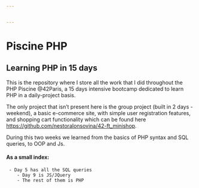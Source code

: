 ```yaml
---


---
```


<h1 id="piscine-php">Piscine PHP</h1>
<h2 id="learning-php-in-15-days">Learning PHP in 15 days</h2>
<p>This is the repository where I store all the work that I did throughout the PHP Piscine @42Paris, a 15 days intensive bootcamp dedicated to learn PHP in a daily-project basis.</p>
<p>The only project that isn’t present here is the group project (built in 2 days - weekend), a basic e-commerce site, with simple user registration features, and shopping cart functionality which can be found here <a href="https://github.com/nestoralonsovina/42-ft_minishop">https://github.com/nestoralonsovina/42-ft_minishop</a>.</p>
<p>During this two weeks we learned from the basics of PHP syntax and SQL queries, to OOP and Js.</p>
<h4 id="as-a-small-index">As a small index:</h4>
<pre><code>	- Day 5 has all the SQL queries
	- Day 9 is JS/JQuery
	- The rest of them is PHP
</code></pre>

